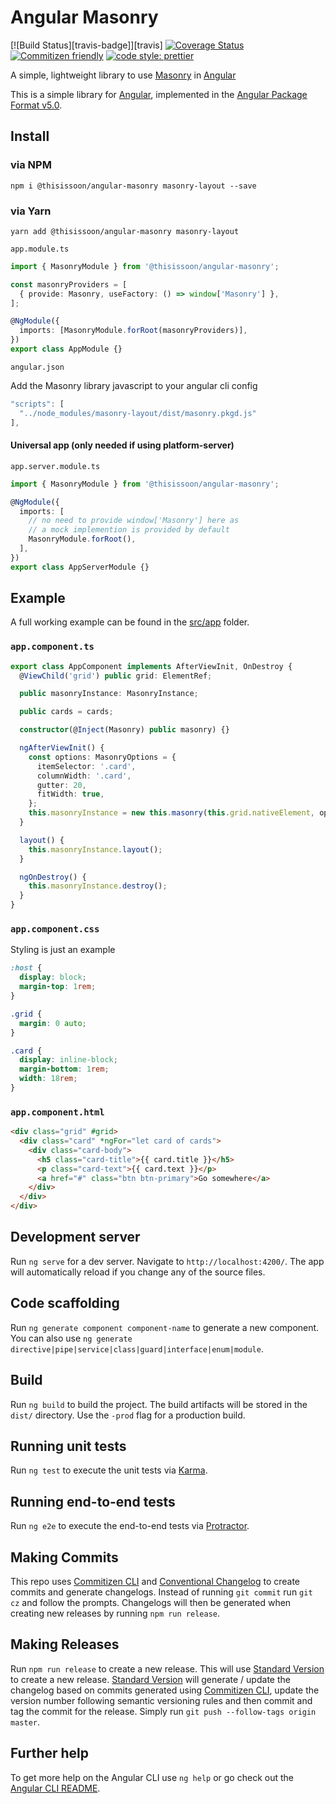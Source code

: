 # Angular Masonry

[![Build Status][travis-badge]][travis]
[![Coverage Status][coveralls-badge]][coveralls]
[![Commitizen friendly][commitizen-badge]][commitizen]
[![code style: prettier][prettier-badge]][prettier-badge-url]

A simple, lightweight library to use [Masonry][masonry] in [Angular][angular]

This is a simple library for [Angular][angular], implemented in the [Angular Package Format v5.0](https://docs.google.com/document/d/1CZC2rcpxffTDfRDs6p1cfbmKNLA6x5O-NtkJglDaBVs/edit#heading=h.k0mh3o8u5hx).

## Install

### via NPM

`npm i @thisissoon/angular-masonry masonry-layout --save`

### via Yarn

`yarn add @thisissoon/angular-masonry masonry-layout`

`app.module.ts`

```ts
import { MasonryModule } from '@thisissoon/angular-masonry';

const masonryProviders = [
  { provide: Masonry, useFactory: () => window['Masonry'] },
];

@NgModule({
  imports: [MasonryModule.forRoot(masonryProviders)],
})
export class AppModule {}
```

`angular.json`

Add the Masonry library javascript to your angular cli config

```ts
"scripts": [
  "../node_modules/masonry-layout/dist/masonry.pkgd.js"
],
```

#### Universal app (only needed if using platform-server)

`app.server.module.ts`

```ts
import { MasonryModule } from '@thisissoon/angular-masonry';

@NgModule({
  imports: [
    // no need to provide window['Masonry'] here as
    // a mock implemention is provided by default
    MasonryModule.forRoot(),
  ],
})
export class AppServerModule {}
```

## Example

A full working example can be found in the [src/app](https://github.com/thisissoon/angular-masonry/tree/master/src/app) folder.

### `app.component.ts`

```ts
export class AppComponent implements AfterViewInit, OnDestroy {
  @ViewChild('grid') public grid: ElementRef;

  public masonryInstance: MasonryInstance;

  public cards = cards;

  constructor(@Inject(Masonry) public masonry) {}

  ngAfterViewInit() {
    const options: MasonryOptions = {
      itemSelector: '.card',
      columnWidth: '.card',
      gutter: 20,
      fitWidth: true,
    };
    this.masonryInstance = new this.masonry(this.grid.nativeElement, options);
  }

  layout() {
    this.masonryInstance.layout();
  }

  ngOnDestroy() {
    this.masonryInstance.destroy();
  }
}
```

### `app.component.css`

Styling is just an example

```css
:host {
  display: block;
  margin-top: 1rem;
}

.grid {
  margin: 0 auto;
}

.card {
  display: inline-block;
  margin-bottom: 1rem;
  width: 18rem;
}
```

### `app.component.html`

```html
<div class="grid" #grid>
  <div class="card" *ngFor="let card of cards">
    <div class="card-body">
      <h5 class="card-title">{{ card.title }}</h5>
      <p class="card-text">{{ card.text }}</p>
      <a href="#" class="btn btn-primary">Go somewhere</a>
    </div>
  </div>
</div>
```

## Development server

Run `ng serve` for a dev server. Navigate to `http://localhost:4200/`. The app will automatically reload if you change any of the source files.

## Code scaffolding

Run `ng generate component component-name` to generate a new component. You can also use `ng generate directive|pipe|service|class|guard|interface|enum|module`.

## Build

Run `ng build` to build the project. The build artifacts will be stored in the `dist/` directory. Use the `-prod` flag for a production build.

## Running unit tests

Run `ng test` to execute the unit tests via [Karma][karma].

## Running end-to-end tests

Run `ng e2e` to execute the end-to-end tests via [Protractor][protractor].

## Making Commits

This repo uses [Commitizen CLI][commitizen] and [Conventional Changelog][conventional-changelog] to create commits and generate changelogs. Instead of running `git commit` run `git cz` and follow the prompts. Changelogs will then be generated when creating new releases by running `npm run release`.

## Making Releases

Run `npm run release` to create a new release. This will use [Standard Version][standard-version] to create a new release. [Standard Version][standard-version] will generate / update the changelog based on commits generated using [Commitizen CLI][commitizen], update the version number following semantic versioning rules and then commit and tag the commit for the release. Simply run `git push --follow-tags origin master`.

## Further help

To get more help on the Angular CLI use `ng help` or go check out the [Angular CLI README][angular-cli-readme].

[circle]: https://circleci.com/gh/thisissoon/angular-masonry
[circle-badge]: https://circleci.com/gh/thisissoon/angular-masonry.svg?style=shield
[coveralls]: https://coveralls.io/github/thisissoon/angular-masonry?branch=master
[coveralls-badge]: https://coveralls.io/repos/github/thisissoon/angular-masonry/badge.svg?branch=master
[commitizen]: http://commitizen.github.io/cz-cli/
[commitizen-badge]: https://img.shields.io/badge/commitizen-friendly-brightgreen.svg
[prettier-badge]: https://img.shields.io/badge/code_style-prettier-ff69b4.svg?style=shield
[prettier-badge-url]: https://github.com/prettier/prettier
[conventional-changelog]: https://github.com/conventional-changelog/conventional-changelog
[standard-version]: https://github.com/conventional-changelog/standard-version
[karma]: https://karma-runner.github.io
[protractor]: http://www.protractortest.org/
[angular]: https://angular.io/
[angular-cli]: https://github.com/angular/angular-cli
[angular-cli-readme]: https://github.com/angular/angular-cli/blob/master/README.md
[masonry]: https://masonry.desandro.com/
